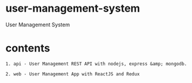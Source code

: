 
# user-management-system

User Management System



 # contents

    1. api - User Management REST API with nodejs, express &amp; mongodb.
    
    2. web - User Management App with ReactJS and Redux
